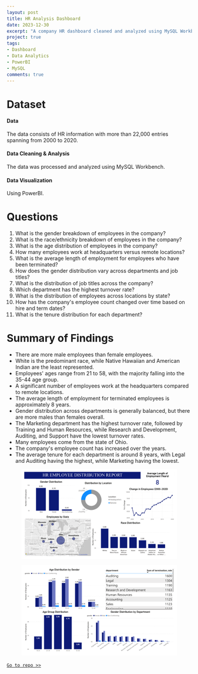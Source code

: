 ```yaml
---
layout: post
title: HR Analysis Dashboard
date: 2023-12-30
excerpt: "A company HR dashboard cleaned and analyzed using MySQL Workbench, and visualized using PowerBI."
project: true
tags:
- Dashboard
- Data Analytics
- PowerBI
- MySQL
comments: true
---
```


# Dataset
#### Data 
The data consists of HR information with more than 22,000 entries spanning from 2000 to 2020.

#### Data Cleaning & Analysis
The data was processed and analyzed using MySQL Workbench.

#### Data Visualization
Using PowerBI.

# Questions
1. What is the gender breakdown of employees in the company?
2. What is the race/ethnicity breakdown of employees in the company?
3. What is the age distribution of employees in the company?
4. How many employees work at headquarters versus remote locations?
5. What is the average length of employment for employees who have been terminated?
6. How does the gender distribution vary across departments and job titles?
7. What is the distribution of job titles across the company?
8. Which department has the highest turnover rate?
9. What is the distribution of employees across locations by state?
10. How has the company's employee count changed over time based on hire and term dates?
11. What is the tenure distribution for each department?

# Summary of Findings
* There are more male employees than female employees.
* White is the predominant race, while Native Hawaiian and American Indian are the least represented.
* Employees' ages range from 21 to 58, with the majority falling into the 35-44 age group.
* A significant number of employees work at the headquarters compared to remote locations.
* The average length of employment for terminated employees is approximately 8 years.
* Gender distribution across departments is generally balanced, but there are more males than females overall.
* The Marketing department has the highest turnover rate, followed by Training and Human Resources, while Research and Development, Auditing, and Support have the lowest turnover rates.
* Many employees come from the state of Ohio.
* The company's employee count has increased over the years.
* The average tenure for each department is around 8 years, with Legal and Auditing having the highest, while Marketing having the lowest.


<figure>
	<a href="https://raw.githubusercontent.com/malindard/hr-dashboard/main/HR-Employee-Report-1.png"><img src="https://raw.githubusercontent.com/malindard/hr-dashboard/main/HR-Employee-Report-1.png"></a>
</figure>

<figure>
	<a href="https://raw.githubusercontent.com/malindard/hr-dashboard/main/HR-Employee-Report-2.png"><img src="https://raw.githubusercontent.com/malindard/hr-dashboard/main/HR-Employee-Report-2.png"></a>
</figure>

[`Go to repo >>`](https://github.com/malindard/hr-dashboard)